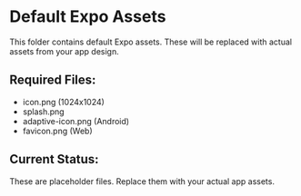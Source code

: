 # Default Expo Assets

This folder contains default Expo assets. These will be replaced with actual assets from your app design.

## Required Files:
- icon.png (1024x1024)
- splash.png 
- adaptive-icon.png (Android)
- favicon.png (Web)

## Current Status:
These are placeholder files. Replace them with your actual app assets.
